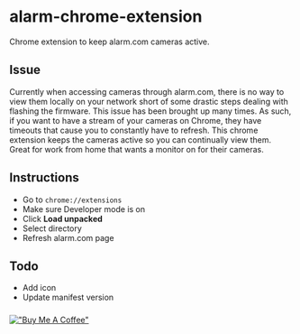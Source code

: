 # alarm-chrome-extension
Chrome extension to keep alarm.com cameras active.

## Issue
Currently when accessing cameras through alarm.com, there is no way to view them locally on your network short of some drastic steps dealing with flashing the firmware. This issue has been brought up many times. As such, if you want to have a stream of your cameras on Chrome, they have timeouts that cause you to constantly have to refresh. This chrome extension keeps the cameras active so you can continually view them. Great for work from home that wants a monitor on for their cameras. 


## Instructions
* Go to `chrome://extensions`
* Make sure Developer mode is on 
* Click <b>Load unpacked</b>
* Select directory
* Refresh alarm.com page


## Todo
* Add icon
* Update manifest version


###
[!["Buy Me A Coffee"](https://www.buymeacoffee.com/assets/img/custom_images/orange_img.png)](https://www.buymeacoffee.com/hend04720)
